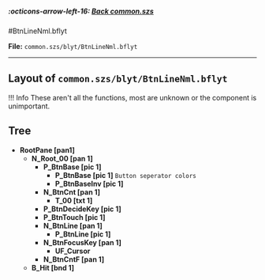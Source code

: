 ##### :octicons-arrow-left-16: [Back common.szs](../index.md)

#BtnLineNml.bflyt

**File:** `common.szs/blyt/BtnLineNml.bflyt`

---

## Layout of `common.szs/blyt/BtnLineNml.bflyt`

<!-- prettier-ignore -->
!!! Info
    These aren't all the functions, most are unknown or the component is unimportant.

## Tree

-	**RootPane [pan1]**
	-	**N_Root_00 [pan 1]** 
		-	**P_BtnBase [pic 1]** 
			-	**P_BtnBase [pic 1]** `Button seperator colors`
			-	**P_BtnBaseInv [pic 1]**
		-	**N_BtnCnt [pan 1]**
			-	**T_00 [txt 1]** 
		-	**P_BtnDecideKey [pic 1]**
		-	**P_BtnTouch [pic 1]**
		-	**N_BtnLine [pan 1]**
			-	**P_BtnLine [pic 1]**
		-	**N_BtnFocusKey [pan 1]**
			-	**UF_Cursor**
		-	**N_BtnCntF [pan 1]**
	-	**B_Hit [bnd 1]**